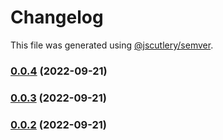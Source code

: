# Changelog

This file was generated using [@jscutlery/semver](https://github.com/jscutlery/semver).

### [0.0.4](///compare/consent-form-plugin@0.0.3...consent-form-plugin@0.0.4) (2022-09-21)

### [0.0.3](///compare/consent-form-plugin@0.0.2...consent-form-plugin@0.0.3) (2022-09-21)

### [0.0.2](///compare/consent-form-plugin@0.0.1...consent-form-plugin@0.0.2) (2022-09-21)
